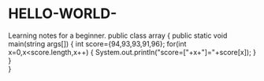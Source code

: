 # HELLO-WORLD-
Learning notes for a beginner.
public class array
{
    public static void main(string args[])
  {
    int score={94,93,93,91,96};
    for(int x=0,x<score.length,x++)
    {
     System.out.println("score=["+x+"]="+score[x]);
    }
  }   
}  

